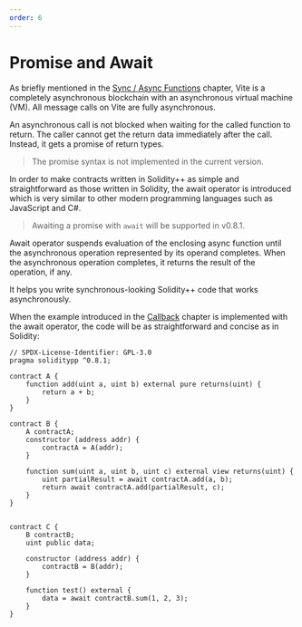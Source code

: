```yaml
---
order: 6
---
```


# Promise and Await

As briefly mentioned in the [Sync / Async Functions](sync-async-functions.md) chapter, Vite is a completely asynchronous blockchain with an asynchronous virtual machine (VM). All message calls on Vite are fully asynchronous.

An asynchronous call is not blocked when waiting for the called function to return. The caller cannot get the return data immediately after the call. Instead, it gets a promise of return types. 

> The promise syntax is not implemented in the current version.

In order to make contracts written in Solidity++ as simple and straightforward as those written in Solidity, the await operator is introduced which is very similar to other modern programming languages such as JavaScript and C#.

> Awaiting a promise with `await` will be supported in v0.8.1.

Await operator suspends evaluation of the enclosing async function until the asynchronous operation represented by its operand completes. When the asynchronous operation completes, it returns the result of the operation, if any.

It helps you write synchronous-looking Solidity++ code that works asynchronously.

When the example introduced in the [Callback](./callbacks.md) chapter is implemented with the await operator, the code will be as straightforward and concise as in Solidity:

```solidity
// SPDX-License-Identifier: GPL-3.0
pragma soliditypp ^0.8.1;

contract A {
    function add(uint a, uint b) external pure returns(uint) {
        return a + b;
    }
}

contract B {
    A contractA;
    constructor (address addr) {
        contractA = A(addr);
    }

    function sum(uint a, uint b, uint c) external view returns(uint) {
        uint partialResult = await contractA.add(a, b);
        return await contractA.add(partialResult, c);
    }
}


contract C {
    B contractB;
    uint public data;
    
    constructor (address addr) {
        contractB = B(addr);
    }

    function test() external {
        data = await contractB.sum(1, 2, 3);
    }
}
```
